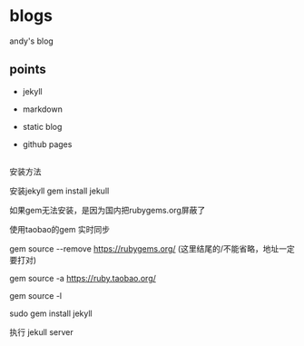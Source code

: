 # blogs
andy's blog

## points

* jekyll

* markdown

* static blog

* github pages

##

安装方法

安装jekyll   gem install jekull

如果gem无法安装，是因为国内把rubygems.org屏蔽了

使用taobao的gem 实时同步

gem source --remove https://rubygems.org/   (这里结尾的/不能省略，地址一定要打对)

gem source -a https://ruby.taobao.org/

gem source -l

sudo gem install jekyll

执行 jekull server


